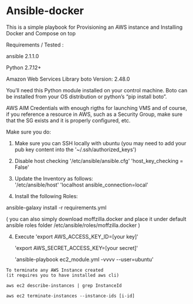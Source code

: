 # Ansible-docker

This is a simple playbook for Provisioning an AWS instance and Installing Docker and Compose on top 

Requirements / Tested :

  ansible 2.1.1.0
  
  Python 2.7.12+
  
  Amazon Web Services Library boto Version: 2.48.0
 
   You’ll need this Python module installed on your control machine. Boto can be installed from your OS distribution or python’s “pip install boto”.
   
  AWS AIM Credentials with enough rigths for launching VMS and of course, if you reference a resource in AWS, such as a Security Group, make sure that the SG exists and it is properly configured, etc. 
  
Make sure you do:

  1) Make sure you can SSH locally with ubuntu
    (you may need to add your pub key content into the '~/.ssh/authorized_keys')
  
  2) Disable host checking
      '/etc/ansible/ansible.cfg'
      'host_key_checking = False'
      
  3) Update the Inventory as follows:  
       '/etc/ansible/host'
       'localhost ansible_connection=local'
  
  4) Install the following Roles:
  
 ansible-galaxy install -r requirements.yml
 
 
 ( you can also simply download moffzilla.docker and place it under default ansible roles folder   /etc/ansible/roles/moffzilla.docker )
 
       
  4) Execute
      'export AWS_ACCESS_KEY_ID=[your key]'
      
      'export AWS_SECRET_ACCESS_KEY=[your secret]'
      
      'ansible-playbook ec2_module.yml -vvvv --user=ubuntu'
      
    To terminate any AWS Instance created
    (it requires you to have installed aws cli)
    
    aws ec2 describe-instances | grep InstanceId
    
    aws ec2 terminate-instances --instance-ids [i-id]
    
    

